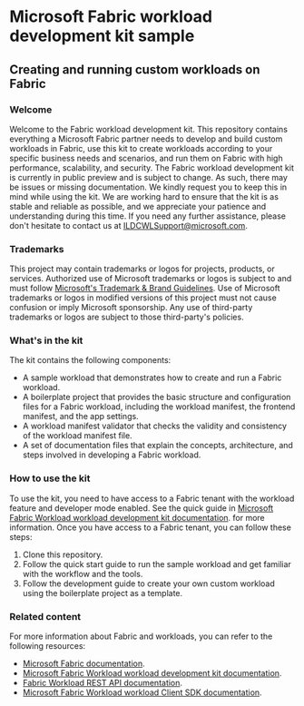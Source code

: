 
# Microsoft Fabric workload development kit sample
## Creating and running custom workloads on Fabric

### Welcome
Welcome to the Fabric workload development kit. This repository contains everything a Microsoft Fabric partner needs to develop and build custom workloads in Fabric, use this kit to create workloads according to your specific business needs and scenarios, and run them on Fabric with high performance, scalability, and security.
The Fabric workload development kit is currently in public preview and is subject to change. As such, there may be issues or missing documentation. We kindly request you to keep this in mind while using the kit. We are working hard to ensure that the kit is as stable and reliable as possible, and we appreciate your patience and understanding during this time.
If you need any further assistance, please don't hesitate to contact us at <ILDCWLSupport@microsoft.com>.

### Trademarks

This project may contain trademarks or logos for projects, products, or services. Authorized use of Microsoft 
trademarks or logos is subject to and must follow 
[Microsoft's Trademark & Brand Guidelines](https://www.microsoft.com/en-us/legal/intellectualproperty/trademarks/usage/general).
Use of Microsoft trademarks or logos in modified versions of this project must not cause confusion or imply Microsoft sponsorship.
Any use of third-party trademarks or logos are subject to those third-party's policies.

### What's in the kit
The kit contains the following components:
- A sample workload that demonstrates how to create and run a Fabric workload.
- A boilerplate project that provides the basic structure and configuration files for a Fabric workload, including the workload manifest, the frontend manifest, and the app settings.
- A workload manifest validator that checks the validity and consistency of the workload manifest file.
- A set of documentation files that explain the concepts, architecture, and steps involved in developing a Fabric workload.
### How to use the kit
To use the kit, you need to have access to a Fabric tenant with the workload feature and developer mode enabled. See the quick guide in [Microsoft Fabric Workload workload development kit documentation](https://go.microsoft.com/fwlink/?linkid=2272303). for more information.
Once you have access to a Fabric tenant, you can follow these steps:
1. Clone this repository.
2. Follow the quick start guide to run the sample workload and get familiar with the workflow and the tools.
3. Follow the development guide to create your own custom workload using the boilerplate project as a template.

### Related content
For more information about Fabric and workloads, you can refer to the following resources:
- [Microsoft Fabric documentation](https://learn.microsoft.com/en-us/fabric/).
- [Microsoft Fabric Workload workload development kit documentation](https://go.microsoft.com/fwlink/?linkid=2272303).
- [Fabric Workload REST API documentation](https://go.microsoft.com/fwlink/?linkid=2271986).
- [Microsoft Fabric Workload workload Client SDK documentation](https://go.microsoft.com/fwlink/?linkid=2271989).
